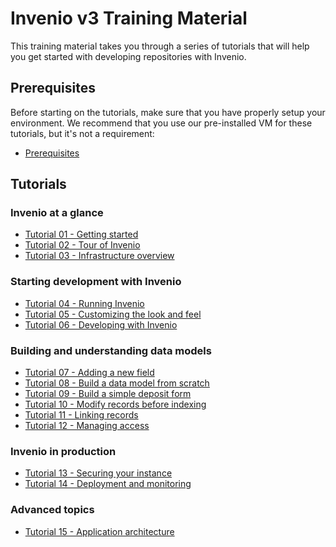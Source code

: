 # Invenio v3 Training Material

This training material takes you through a series of tutorials that will help
you get started with developing repositories with Invenio.

## Prerequisites

Before starting on the tutorials, make sure that you have properly setup your
environment. We recommend that you use our pre-installed VM for these
tutorials, but it's not a requirement:

- [Prerequisites](00-prerequisites/)

## Tutorials

### Invenio at a glance

- [Tutorial 01 - Getting started](01-getting-started/)
- [Tutorial 02 - Tour of Invenio](02-invenio-tour/)
- [Tutorial 03 - Infrastructure overview](03-infrastructure-tour/)

### Starting development with Invenio

- [Tutorial 04 - Running Invenio](04-running-invenio/)
- [Tutorial 05 - Customizing the look and feel](05-customizing-invenio/)
- [Tutorial 06 - Developing with Invenio](06-developing-with-invenio/)

### Building and understanding data models

- [Tutorial 07 - Adding a new field](07-data-models-new-field/)
- [Tutorial 08 - Build a data model from scratch](08-data-models-from-scratch/)
- [Tutorial 09 - Build a simple deposit form](09-deposit-form/)
- [Tutorial 10 - Modify records before indexing](10-indexing-records/)
- [Tutorial 11 - Linking records](11-linking-records/)
- [Tutorial 12 - Managing access](12-managing-access/)

### Invenio in production

- [Tutorial 13 - Securing your instance](13-securing-your-instance/)
- [Tutorial 14 - Deployment and monitoring](14-deployment-monitoring/)

### Advanced topics

- [Tutorial 15 - Application architecture](15-application-architecture/)
